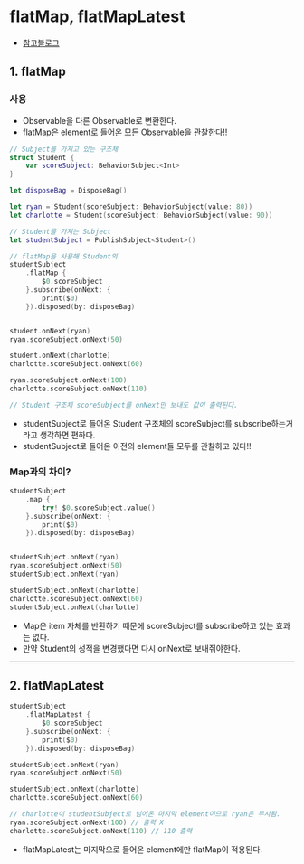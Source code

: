 # flatMap, flatMapLatest

- [참고블로그](https://rhammer.tistory.com/300)

## 1. flatMap

### 사용
- Observable을 다른 Observable로 변환한다.
- flatMap은 element로 들어온 모든 Observable을 관찰한다!!

```swift
// Subject를 가지고 있는 구조체
struct Student {
    var scoreSubject: BehaviorSubject<Int>
}

let disposeBag = DisposeBag()

let ryan = Student(scoreSubject: BehaviorSubject(value: 80))
let charlotte = Student(scoreSubject: BehaviorSubject(value: 90))

// Student를 가지는 Subject
let studentSubject = PublishSubject<Student>()

// flatMap을 사용해 Student의 
studentSubject
    .flatMap {
        $0.scoreSubject
    }.subscribe(onNext: {
        print($0)
    }).disposed(by: disposeBag)


student.onNext(ryan)
ryan.scoreSubject.onNext(50)

student.onNext(charlotte)
charlotte.scoreSubject.onNext(60)

ryan.scoreSubject.onNext(100)
charlotte.scoreSubject.onNext(110)

// Student 구조체 scoreSubject를 onNext만 보내도 값이 출력된다.
```

- studentSubject로 들어온 Student 구조체의 scoreSubject를 subscribe하는거라고 생각하면 편하다.
- studentSubject로 들어온 이전의 element들 모두를 관찰하고 있다!!

### Map과의 차이?
```swift
studentSubject
    .map {
        try! $0.scoreSubject.value()
    }.subscribe(onNext: {
        print($0)
    }).disposed(by: disposeBag)


studentSubject.onNext(ryan)
ryan.scoreSubject.onNext(50)
studentSubject.onNext(ryan)

studentSubject.onNext(charlotte)
charlotte.scoreSubject.onNext(60)
studentSubject.onNext(charlotte)
```

- Map은 item 자체를 반환하기 때문에 scoreSubject를 subscribe하고 있는 효과는 없다.
- 만약 Student의 성적을 변경했다면 다시 onNext로 보내줘야한다.


---

## 2. flatMapLatest

```swift
studentSubject
    .flatMapLatest {
        $0.scoreSubject
    }.subscribe(onNext: {
        print($0)
    }).disposed(by: disposeBag)

studentSubject.onNext(ryan)
ryan.scoreSubject.onNext(50)

studentSubject.onNext(charlotte)
charlotte.scoreSubject.onNext(60)

// charlotte이 studentSubject로 넘어온 마지막 element이므로 ryan은 무시됨.
ryan.scoreSubject.onNext(100) // 출력 X
charlotte.scoreSubject.onNext(110) // 110 출력
```

- flatMapLatest는 마지막으로 들어온 element에만 flatMap이 적용된다.